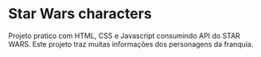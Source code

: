 # Star Wars characters
Projeto pratico com HTML, CSS e Javascript consumindo API do STAR WARS. Este projeto traz muitas informações dos personagens da franquia.
